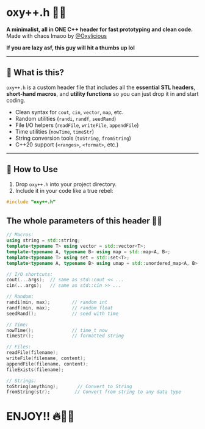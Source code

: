 # oxy++.h 🧪✨  
**A minimalist, all in ONE C++ header for fast prototyping and clean code.**  
Made with chaos lmaoo by [@Oxylicious](https://github.com/yourusername)

**If you are lazy asf, this guy will hit a thumbs up lol**

---

## 🧩 What is this?

`oxy++.h` is a custom header file that includes all the **essential STL headers**, **short-hand macros**, and **utility functions** so you can just drop it in and start coding.

- Clean syntax for `cout`, `cin`, `vector`, `map`, etc.
- Random utilities (`randi`, `randf`, `seedRand`)
- File I/O helpers (`readFile`, `writeFile`, `appendFile`)
- Time utilities (`nowTime`, `timeStr`)
- String conversion tools (`toString`, `fromString`)
- C++20 support (`<ranges>`, `<format>`, etc.)

---

## 🚀 How to Use

1. Drop `oxy++.h` into your project directory.
2. Include it in your code like a true rebel:

```cpp
#include "oxy++.h"
```

## The whole parameters of this header 🍷💯

```cpp
// Macros:
using string = std::string;
template<typename T> using vector = std::vector<T>;
template<typename A, typename B> using map = std::map<A, B>;
template<typename T> using set = std::set<T>;
template<typename A, typename B> using umap = std::unordered_map<A, B>;

// I/O shortcuts:
cout(...args);  // same as std::cout << ...
cin(...args);   // same as std::cin >> ...

// Random:
randi(min, max);        // random int
randf(min, max);        // random float
seedRand();             // seed with time

// Time:
nowTime();              // time_t now
timeStr();              // formatted string

// Files:
readFile(filename);
writeFile(filename, content);
appendFile(filename, content);
fileExists(filename);

// Strings:
toString(anything);       // Convert to String
fromString(str);         // Convert from string to any data type
```

# ENJOY!! 🔥🐦‍🔥
